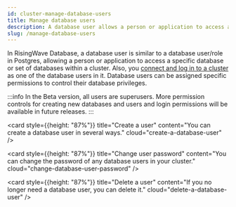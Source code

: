 ```yaml
---
id: cluster-manage-database-users
title: Manage database users
description: A database user allows a person or application to access a specific database or set of databases within a cluster.
slug: /manage-database-users
---
```


In RisingWave Database, a database user is similar to a database user/role in Postgres, allowing a person or application to access a specific database or set of databases within a cluster. Also, you [connect and log in to a cluster](cluster-connect-to-a-cluster.md) as one of the database users in it. Database users can be assigned specific permissions to control their database privileges.

:::info
In the Beta version, all users are superusers. More permission controls for creating new databases and users and login permissions will be available in future releases.
:::


<grid
 container
 direction="row"
 spacing="15"
 justifyContent="space-between"
 justifyItems="stretch"
 alignItems="stretch">

<grid item xs={12} sm={6} md={4}>

<card
style={{height: "87%"}}
title="Create a user"
content="You can create a database user in several ways."
cloud="create-a-database-user"
/>

</grid>

<grid item xs={12} sm={6} md={4}>

<card
style={{height: "87%"}}
title="Change user password"
content="You can change the password of any database users in your cluster."
cloud="change-database-user-password"
/>
  
</grid>

<grid item xs={12} sm={6} md={4}>

<card
style={{height: "87%"}}
title="Delete a user"
content="If you no longer need a database user, you can delete it."
cloud="delete-a-database-user"
/>
  
</grid>

</grid>

